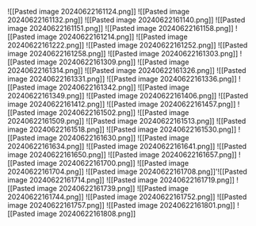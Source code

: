![[Pasted image 20240622161124.png]]
![[Pasted image 20240622161132.png]]
![[Pasted image 20240622161140.png]]
![[Pasted image 20240622161151.png]]
![[Pasted image 20240622161158.png]]
![[Pasted image 20240622161214.png]]
![[Pasted image 20240622161222.png]]
![[Pasted image 20240622161252.png]]
![[Pasted image 20240622161258.png]]
![[Pasted image 20240622161303.png]]
![[Pasted image 20240622161309.png]]
![[Pasted image 20240622161314.png]]
![[Pasted image 20240622161326.png]]
![[Pasted image 20240622161331.png]]
![[Pasted image 20240622161336.png]]
![[Pasted image 20240622161342.png]]
![[Pasted image 20240622161349.png]]
![[Pasted image 20240622161406.png]]
![[Pasted image 20240622161412.png]]
![[Pasted image 20240622161457.png]]
![[Pasted image 20240622161502.png]]
![[Pasted image 20240622161509.png]]
![[Pasted image 20240622161513.png]]
![[Pasted image 20240622161518.png]]
![[Pasted image 20240622161530.png]]
![[Pasted image 20240622161630.png]]
![[Pasted image 20240622161634.png]]
![[Pasted image 20240622161641.png]]
![[Pasted image 20240622161650.png]]
![[Pasted image 20240622161657.png]]
![[Pasted image 20240622161700.png]]
![[Pasted image 20240622161704.png]]
![[Pasted image 20240622161708.png]]'![[Pasted image 20240622161714.png]]
![[Pasted image 20240622161719.png]]
![[Pasted image 20240622161739.png]]
![[Pasted image 20240622161744.png]]
![[Pasted image 20240622161752.png]]
![[Pasted image 20240622161757.png]]
![[Pasted image 20240622161801.png]]
![[Pasted image 20240622161808.png]]
